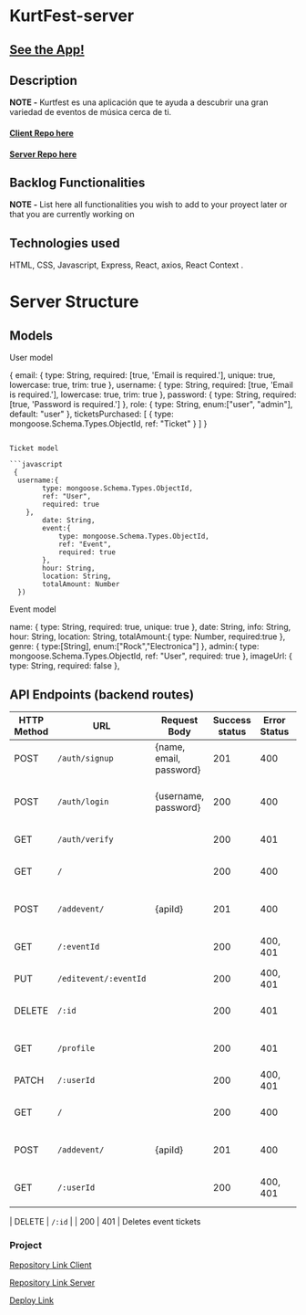 # KurtFest-server

## [See the App!](https://kurtfest-app.netlify.app/)



## Description

**NOTE -** Kurtfest es una aplicación que te ayuda a descubrir una gran variedad de eventos de música cerca de ti.

#### [Client Repo here](https://kurtfest-app.netlify.app/)
#### [Server Repo here](https://github.com/kurtchs/KurtFest-server)

## Backlog Functionalities

**NOTE -** List here all functionalities you wish to add to your proyect later or that you are currently working on

## Technologies used
HTML, CSS, Javascript, Express, React, axios, React Context .

# Server Structure

## Models

User model

{
  email: {
      type: String,
      required: [true, 'Email is required.'],
      unique: true,
      lowercase: true,
      trim: true
    },
    username: {
      type: String,
      required: [true, 'Email is required.'],
      lowercase: true,
      trim: true
    },
    password: {
      type: String,
      required: [true, 'Password is required.']
    },
    role: {
      type: String,
      enum:["user", "admin"],
      default: "user"
    },
    ticketsPurchased: [
      {
        type: mongoose.Schema.Types.ObjectId,
        ref: "Ticket"
      }
    ]
}
```

Ticket model

```javascript
 {
  username:{
        type: mongoose.Schema.Types.ObjectId,
        ref: "User",
        required: true
    },
        date: String,
        event:{
            type: mongoose.Schema.Types.ObjectId,
            ref: "Event",
            required: true
        },
        hour: String,
        location: String,
        totalAmount: Number
  })

```
Event model

   name: {
      type: String,
      required: true,
      unique: true
    },
      date: String,
      info: String,
      hour: String,
      location: String,
      totalAmount:{
        type: Number,
        required:true
      },
      genre: {
        type:[String],
        enum:["Rock","Electronica"]
      },
      admin:{
        type: mongoose.Schema.Types.ObjectId,
        ref: "User",
        required: true
      },
      imageUrl: {
        type: String,
        required: false
      },

## API Endpoints (backend routes)

| HTTP Method | URL                         | Request Body                 | Success status | Error Status | Description                                                    |
| ----------- | --------------------------- | ---------------------------- | -------------- | ------------ | -------------------------------------------------------------- |
| POST        | `/auth/signup`              | {name, email, password}      | 201            | 400          | Registers the user in the Database                             |
| POST        | `/auth/login`               | {username, password}         | 200            | 400          | Validates credentials, creates and sends Token                 |
| GET         | `/auth/verify`              |                              | 200            | 401          | Verifies the user Token                                        |
| GET         | `/`                     |                              | 200            | 400          | show the events info and images                   |
| POST        | `/addevent/`                     | {apiId}                      | 201            | 400          | Creates a new Event Document                                    |
| GET         | `/:eventId`             |                              | 200            | 400, 401     | Sends all Events Details                                         |
| PUT         | `/editevent/:eventId`             |                              | 200            | 400, 401     | Edits events document                                            |
| DELETE      | `/:id`             |                              | 200            | 401          | Deletes event document                                          |
| GET         | `/profile`                  |                              | 200            | 401          | Sends user profile details                                     |
| PATCH         | `/:userId`                  |                              | 200            | 400, 401     | Edits the user                                     |
  | GET         | `/`                     |                              | 200            | 400          | show the events info and images                   |
| POST        | `/addevent/`                     | {apiId}                      | 201            | 400          | Creates a new Event Document                                    |
| GET         | `/:userId`             |                              | 200            | 400, 401     | Sends all Events ticketsDetails                                         |

| DELETE      | `/:id`             |                              | 200            | 401          | Deletes event tickets   


### Project

[Repository Link Client](https://kurtfest-app.netlify.app/)

[Repository Link Server](https://github.com/kurtchs/KurtFest-server)

[Deploy Link](https://kurtfest-app.netlify.app/)